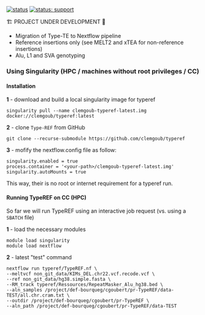 [![status](https://img.shields.io/badge/status:-dev-red)]() [![status: support](https://img.shields.io/badge/support:-no-red)]()

🏗️ PROJECT UNDER DEVELOPMENT 🚧
- Migration of Type-TE to Nextflow pipeline
- Reference insertions only (see MELT2 and xTEA for non-reference insertions)
- Alu, L1 and SVA genotyping

### Using Singularity (HPC / machines without root privileges / CC)

#### Installation
**1** - download and build a local singularity image for typeref
```sh=
singularity pull --name clemgoub-typeref-latest.img docker://clemgoub/typeref:latest
```
**2** - clone `Type-REF` from GitHub
```shell=
git clone --recurse-submodule https://github.com/clemgoub/typeref
```
**3** - mofify the nextflow.config file as follow:
```
singularity.enabled = true
process.container = '<your-path>/clemgoub-typeref-latest.img'
singularity.autoMounts = true
```
This way, their is no root or internet requirement for a typeref run.

#### Running TypeREF on CC (HPC)
So far we will run TypeREF using an interactive job request (vs. using a `SBATCH` file)

**1** - load the necessary modules
```shell=
module load singularity
module load nextflow
```

**2** - latest "test" command
```shell=
nextflow run typeref/TypeREF.nf \
--meltvcf non_git_data/KIMs_DEL.chr22.vcf.recode.vcf \
--ref non_git_data/hg38.simple.fasta \
--RM_track typeref/Ressources/RepeatMasker_Alu_hg38.bed \
--aln_samples /project/def-bourqueg/cgoubert/pr-TypeREF/data-TEST/all.chr.cram.txt \
--outdir /project/def-bourqueg/cgoubert/pr-TypeREF \
--aln_path /project/def-bourqueg/cgoubert/pr-TypeREF/data-TEST
```

